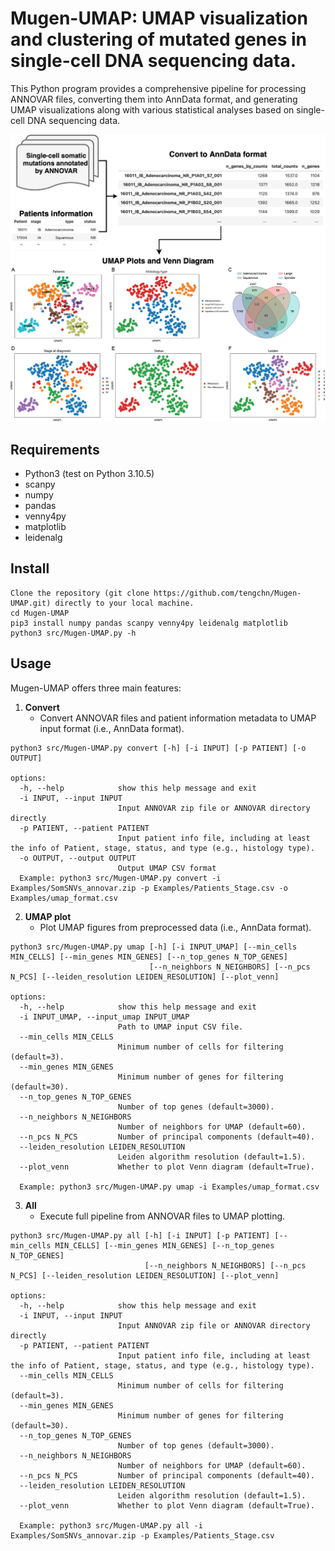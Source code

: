 # Mugen-UMAP: UMAP visualization and clustering of mutated genes in single-cell DNA sequencing data.

This Python program provides a comprehensive pipeline for processing ANNOVAR files, converting them into AnnData format, and generating UMAP visualizations along with various statistical analyses based on single-cell DNA sequencing data.
&NewLine;

![Mugen-UMAP diagram](Mugen-UMAP.png)

## Requirements
- Python3 (test on Python 3.10.5)
- scanpy
- numpy
- pandas
- venny4py
- matplotlib
- leidenalg

## Install
```
Clone the repository (git clone https://github.com/tengchn/Mugen-UMAP.git) directly to your local machine.
cd Mugen-UMAP
pip3 install numpy pandas scanpy venny4py leidenalg matplotlib
python3 src/Mugen-UMAP.py -h
```

## Usage
Mugen-UMAP offers three main features:

1. **Convert**
   - Convert ANNOVAR files and patient information metadata to UMAP input format (i.e., AnnData format).
```
python3 src/Mugen-UMAP.py convert [-h] [-i INPUT] [-p PATIENT] [-o OUTPUT]

options:
  -h, --help            show this help message and exit
  -i INPUT, --input INPUT
                        Input ANNOVAR zip file or ANNOVAR directory directly
  -p PATIENT, --patient PATIENT
                        Input patient info file, including at least the info of Patient, stage, status, and type (e.g., histology type).
  -o OUTPUT, --output OUTPUT
                        Output UMAP CSV format
  Example: python3 src/Mugen-UMAP.py convert -i Examples/SomSNVs_annovar.zip -p Examples/Patients_Stage.csv -o Examples/umap_format.csv
```
&NewLine;

2. **UMAP plot**
   - Plot UMAP figures from preprocessed data (i.e., AnnData format).
```
python3 src/Mugen-UMAP.py umap [-h] [-i INPUT_UMAP] [--min_cells MIN_CELLS] [--min_genes MIN_GENES] [--n_top_genes N_TOP_GENES]
                               [--n_neighbors N_NEIGHBORS] [--n_pcs N_PCS] [--leiden_resolution LEIDEN_RESOLUTION] [--plot_venn]

options:
  -h, --help            show this help message and exit
  -i INPUT_UMAP, --input_umap INPUT_UMAP
                        Path to UMAP input CSV file.
  --min_cells MIN_CELLS
                        Minimum number of cells for filtering (default=3).
  --min_genes MIN_GENES
                        Minimum number of genes for filtering (default=30).
  --n_top_genes N_TOP_GENES
                        Number of top genes (default=3000).
  --n_neighbors N_NEIGHBORS
                        Number of neighbors for UMAP (default=60).
  --n_pcs N_PCS         Number of principal components (default=40).
  --leiden_resolution LEIDEN_RESOLUTION
                        Leiden algorithm resolution (default=1.5).
  --plot_venn           Whether to plot Venn diagram (default=True).

  Example: python3 src/Mugen-UMAP.py umap -i Examples/umap_format.csv
```
&NewLine;

3. **All**
   - Execute full pipeline from ANNOVAR files to UMAP plotting.
```
python3 src/Mugen-UMAP.py all [-h] [-i INPUT] [-p PATIENT] [--min_cells MIN_CELLS] [--min_genes MIN_GENES] [--n_top_genes N_TOP_GENES]
                              [--n_neighbors N_NEIGHBORS] [--n_pcs N_PCS] [--leiden_resolution LEIDEN_RESOLUTION] [--plot_venn]

options:
  -h, --help            show this help message and exit
  -i INPUT, --input INPUT
                        Input ANNOVAR zip file or ANNOVAR directory directly
  -p PATIENT, --patient PATIENT
                        Input patient info file, including at least the info of Patient, stage, status, and type (e.g., histology type).
  --min_cells MIN_CELLS
                        Minimum number of cells for filtering (default=3).
  --min_genes MIN_GENES
                        Minimum number of genes for filtering (default=30).
  --n_top_genes N_TOP_GENES
                        Number of top genes (default=3000).
  --n_neighbors N_NEIGHBORS
                        Number of neighbors for UMAP (default=60).
  --n_pcs N_PCS         Number of principal components (default=40).
  --leiden_resolution LEIDEN_RESOLUTION
                        Leiden algorithm resolution (default=1.5).
  --plot_venn           Whether to plot Venn diagram (default=True).

  Example: python3 src/Mugen-UMAP.py all -i Examples/SomSNVs_annovar.zip -p Examples/Patients_Stage.csv
```

